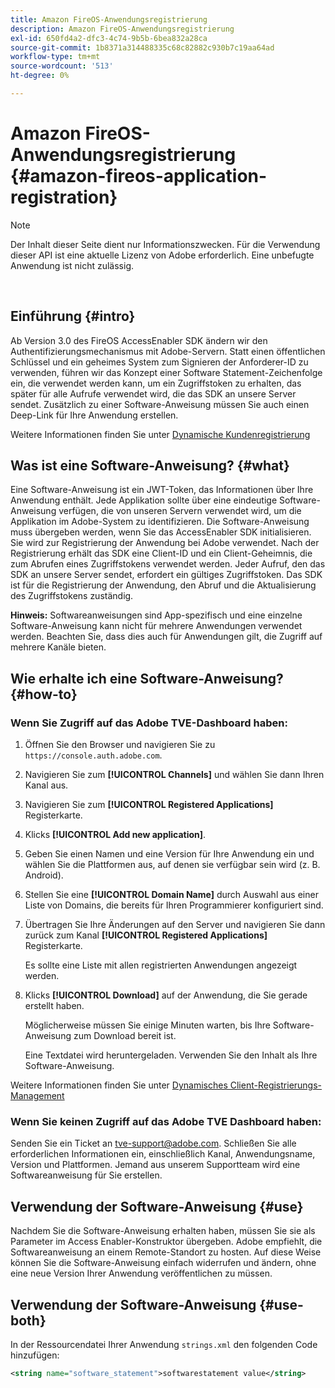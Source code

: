 ```yaml
---
title: Amazon FireOS-Anwendungsregistrierung
description: Amazon FireOS-Anwendungsregistrierung
exl-id: 650fd4a2-dfc3-4c74-9b5b-6bea832a28ca
source-git-commit: 1b8371a314488335c68c82882c930b7c19aa64ad
workflow-type: tm+mt
source-wordcount: '513'
ht-degree: 0%

---
```


# Amazon FireOS-Anwendungsregistrierung {#amazon-fireos-application-registration}

>[!NOTE]
>
>Der Inhalt dieser Seite dient nur Informationszwecken. Für die Verwendung dieser API ist eine aktuelle Lizenz von Adobe erforderlich. Eine unbefugte Anwendung ist nicht zulässig.

</br>

## Einführung {#intro}

Ab Version 3.0 des FireOS AccessEnabler SDK ändern wir den Authentifizierungsmechanismus mit Adobe-Servern. Statt einen öffentlichen Schlüssel und ein geheimes System zum Signieren der Anforderer-ID zu verwenden, führen wir das Konzept einer Software Statement-Zeichenfolge ein, die verwendet werden kann, um ein Zugriffstoken zu erhalten, das später für alle Aufrufe verwendet wird, die das SDK an unsere Server sendet. Zusätzlich zu einer Software-Anweisung müssen Sie auch einen Deep-Link für Ihre Anwendung erstellen.

Weitere Informationen finden Sie unter [Dynamische Kundenregistrierung](/help/authentication/dynamic-client-registration.md)

## Was ist eine Software-Anweisung? {#what}

Eine Software-Anweisung ist ein JWT-Token, das Informationen über Ihre Anwendung enthält. Jede Applikation sollte über eine eindeutige Software-Anweisung verfügen, die von unseren Servern verwendet wird, um die Applikation im Adobe-System zu identifizieren. Die Software-Anweisung muss übergeben werden, wenn Sie das AccessEnabler SDK initialisieren. Sie wird zur Registrierung der Anwendung bei Adobe verwendet. Nach der Registrierung erhält das SDK eine Client-ID und ein Client-Geheimnis, die zum Abrufen eines Zugriffstokens verwendet werden. Jeder Aufruf, den das SDK an unsere Server sendet, erfordert ein gültiges Zugriffstoken. Das SDK ist für die Registrierung der Anwendung, den Abruf und die Aktualisierung des Zugriffstokens zuständig.

**Hinweis:** Softwareanweisungen sind App-spezifisch und eine einzelne Software-Anweisung kann nicht für mehrere Anwendungen verwendet werden. Beachten Sie, dass dies auch für Anwendungen gilt, die Zugriff auf mehrere Kanäle bieten.

## Wie erhalte ich eine Software-Anweisung? {#how-to}

### Wenn Sie Zugriff auf das Adobe TVE-Dashboard haben:

1. Öffnen Sie den Browser und navigieren Sie zu `https://console.auth.adobe.com`.

1. Navigieren Sie zum **[!UICONTROL Channels]** und wählen Sie dann Ihren Kanal aus.

1. Navigieren Sie zum **[!UICONTROL Registered Applications]** Registerkarte.

1. Klicks **[!UICONTROL Add new application]**.

1. Geben Sie einen Namen und eine Version für Ihre Anwendung ein und wählen Sie die Plattformen aus, auf denen sie verfügbar sein wird (z. B. Android).

1. Stellen Sie eine **[!UICONTROL Domain Name]** durch Auswahl aus einer Liste von Domains, die bereits für Ihren Programmierer konfiguriert sind.

1. Übertragen Sie Ihre Änderungen auf den Server und navigieren Sie dann zurück zum Kanal **[!UICONTROL Registered Applications]** Registerkarte.

   Es sollte eine Liste mit allen registrierten Anwendungen angezeigt werden.

1. Klicks **[!UICONTROL Download]** auf der Anwendung, die Sie gerade erstellt haben.

   Möglicherweise müssen Sie einige Minuten warten, bis Ihre Software-Anweisung zum Download bereit ist.

   Eine Textdatei wird heruntergeladen. Verwenden Sie den Inhalt als Ihre Software-Anweisung.

Weitere Informationen finden Sie unter [Dynamisches Client-Registrierungs-Management](/help/authentication/dynamic-client-registration-management.md)

### Wenn Sie keinen Zugriff auf das Adobe TVE Dashboard haben:

Senden Sie ein Ticket an [tve-support@adobe.com](mailto:tve-support@adobe.com). Schließen Sie alle erforderlichen Informationen ein, einschließlich Kanal, Anwendungsname, Version und Plattformen. Jemand aus unserem Supportteam wird eine Softwareanweisung für Sie erstellen.

## Verwendung der Software-Anweisung {#use}

Nachdem Sie die Software-Anweisung erhalten haben, müssen Sie sie als Parameter im Access Enabler-Konstruktor übergeben. Adobe empfiehlt, die Softwareanweisung an einem Remote-Standort zu hosten. Auf diese Weise können Sie die Software-Anweisung einfach widerrufen und ändern, ohne eine neue Version Ihrer Anwendung veröffentlichen zu müssen.

## Verwendung der Software-Anweisung {#use-both}

In der Ressourcendatei Ihrer Anwendung `strings.xml` den folgenden Code hinzufügen:

```XML
<string name="software_statement">softwarestatement value</string>
```
